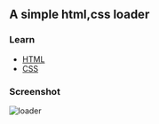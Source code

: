 
## A simple html,css loader

### Learn 
- [HTML](https://www.w3schools.com/html/)
- [CSS](https://www.w3schools.com/css/)

### Screenshot
![loader](https://user-images.githubusercontent.com/54659596/120018750-36b2f780-c005-11eb-8184-f819e1437c3d.png)



